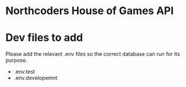 # Northcoders House of Games API

# Dev files to add

Please add the relevant .env files so the correct database can run for its purpose.

- .env.test
- .env.developemnt